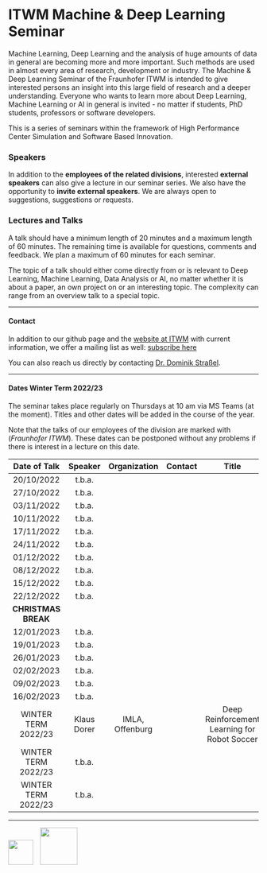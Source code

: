 # ITWM Machine & Deep Learning Seminar

Machine Learning, Deep Learning and the analysis of huge amounts of data in general are becoming more and more important. Such methods are used in almost every area of research, development or industry. The Machine & Deep Learning Seminar of the Fraunhofer ITWM is intended to give interested persons an insight into this large field of research and a deeper understanding. Everyone who wants to learn more about Deep Learning, Machine Learning or AI in general is invited - no matter if students, PhD students, professors or software developers.

This is a series of seminars within the framework of High Performance Center Simulation and Software Based Innovation.

### Speakers

In addition to the **employees of the related divisions**, interested **external speakers** can also give a lecture in our seminar series. We also have the opportunity to **invite external speakers**. We are always open to suggestions, suggestions or requests.

### Lectures and Talks

A talk should have a minimum length of 20 minutes and a maximum length of 60 minutes. The remaining time is available for questions, comments and feedback. We plan a maximum of 60 minutes for each seminar.

The topic of a talk should either come directly from or is relevant to Deep Learning, Machine Learning, Data Analysis or AI, no matter whether it is about a paper, an own project on or an interesting topic. The complexity can range from an overview talk to a special topic.

---

#### Contact

In addition to our github page and the [website at ITWM](http://s.fhg.de/DL-seminar) with current information, we offer a mailing list as well: [subscribe here](https://listserv.itwm.fraunhofer.de/mailman/listinfo/deep-learning-seminar)

You can also reach us directly by contacting [Dr. Dominik Straßel](https://www.itwm.fraunhofer.de/en/departments/hpc/staff/dominik-strassel.html).

---

#### Dates Winter Term 2022/23

The seminar takes place regularly on Thursdays at 10 am via MS Teams (at the moment). Titles and other dates will be added in the course of the year.

Note that the talks of our employees of the division are marked with (_Fraunhofer ITWM_). These dates can be postponed without any problems if there is interest in a lecture on this date.

| **Date of Talk** | **Speaker**           | **Organization** | **Contact**      | **Title**        | **Abstract**     | **Comment**         |
|:----------------:|:---------------------:|:----------------:|:----------------:|:----------------:|:----------------:|:-------------------:|
| 20/10/2022 | t.b.a. | | | | | |
| 27/10/2022 | t.b.a. | | | | | |
| 03/11/2022 | t.b.a. | | | | | |
| 10/11/2022 | t.b.a. | | | | | |
| 17/11/2022 | t.b.a. | | | | | |
| 24/11/2022 | t.b.a. | | | | | |
| 01/12/2022 | t.b.a. | | | | | |
| 08/12/2022 | t.b.a. | | | | | |
| 15/12/2022 | t.b.a. | | | | | |
| 22/12/2022 | t.b.a. | | | | | |
| **CHRISTMAS BREAK** | | | | | | |
| 12/01/2023 | t.b.a. | | | | | |
| 19/01/2023 | t.b.a. | | | | | |
| 26/01/2023 | t.b.a. | | | | | |
| 02/02/2023 | t.b.a. | | | | | |
| 09/02/2023 | t.b.a. | | | | | |
| 16/02/2023 | t.b.a. | | | | | |
| WINTER TERM 2022/23 | Klaus Dorer | IMLA, Offenburg | |Deep Reinforcement Learning for Robot Soccer | | |
| WINTER TERM 2022/23 | t.b.a. | | | | | |
| WINTER TERM 2022/23 | t.b.a. | | | | | |

---

<a href="https://www.itwm.fraunhofer.de/"><img src="images/logo-itwm.png" height="50"></a>&emsp;<a href="https://www.leistungszentrum-simulation-software.de/"><img src="images/logo-lssi.png" height="75"></a>
